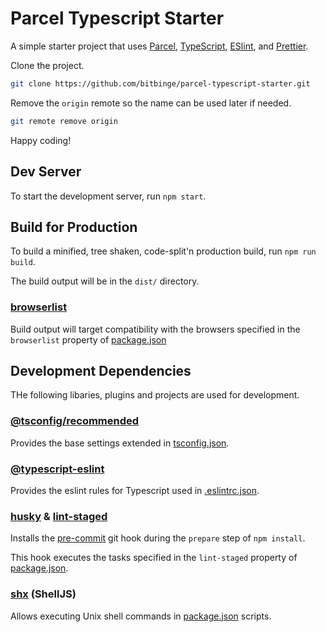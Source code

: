 # Parcel Typescript Starter

A simple starter project that uses [Parcel](https://parceljs.org), [TypeScript](https://www.typescriptlang.org/), [ESlint](https://eslint.org/), and [Prettier](https://prettier.io/).

Clone the project.

```sh
git clone https://github.com/bitbinge/parcel-typescript-starter.git
```

Remove the `origin` remote so the name can be used later if needed.

```sh
git remote remove origin
```

Happy coding!

## Dev Server

To start the development server, run `npm start`.

## Build for Production

To build a minified, tree shaken, code-split'n production build, run `npm run build`.

The build output will be in the `dist/` directory.

### [browserlist](https://github.com/browserslist/browserslist)

Build output will target compatibility with the browsers specified in the `browserlist` property of [package.json](./package.json)

## Development Dependencies

THe following libaries, plugins and projects are used for development.

### [@tsconfig/recommended](https://www.npmjs.com/package/@tsconfig/recommended)

Provides the base settings extended in [tsconfig.json](./tsconfig.json).

### [@typescript-eslint](https://github.com/typescript-eslint/typescript-eslint)

Provides the eslint rules for Typescript used in [.eslintrc.json](./.eslintrc.json).

### [husky](https://github.com/typicode/husky) & [lint-staged](https://github.com/okonet/lint-staged)

Installs the
[pre-commit](./.husky/pre-commit) git hook during the `prepare` step of `npm install`.

This hook executes the tasks specified in the `lint-staged` property of [package.json](./package.json).

### [shx](https://github.com/shelljs/shx) (ShellJS)

Allows executing Unix shell commands in [package.json](./package.json) scripts.

